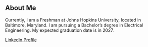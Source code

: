 ## About Me
Currently, I am a Freshman at Johns Hopkins University, located in Baltimore, Maryland. I am pursuing a Bachelor’s degree in Electrical Engineering. My expected graduation date is in 2027.

[Linkedin Profile](https://www.linkedin.com/in/michael-adeleke-4a1228217/)

